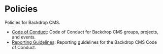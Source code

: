Policies
========

Policies for Backdrop CMS.

* [Code of Conduct](code_of_conduct.md): Code of Conduct for Backdrop CMS groups, projects, and events.
* [Reporting Guidelines](reporting_guidelines.md): Reporting guidelines for the Backdrop CMS Code of Conduct.
